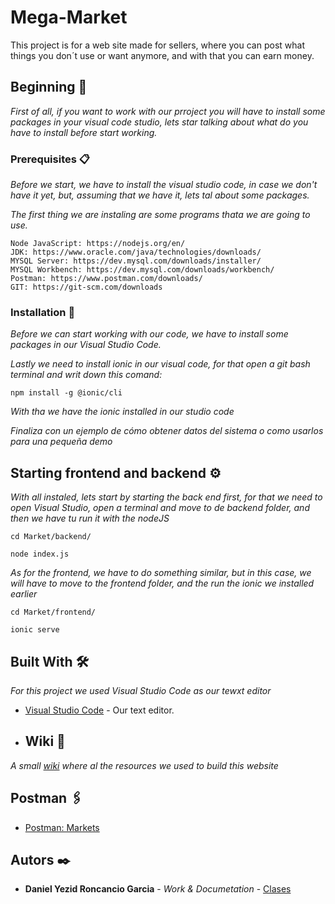 # Mega-Market

This project is for a web site made for sellers, where you can post what things you don´t use or want anymore, and with that you can earn money.

## Beginning 🚀

_First of all, if you want to work with our prroject you will have to install some packages in your visual code studio, lets star talking about what do you have to install before start working._

### Prerequisites 📋

_Before we start, we have to install the visual studio code, in case we don't have it yet, but, assuming that we have it, lets tal about some packages._

_The first thing we are instaling are some programs thata we are going to use._
```
Node JavaScript: https://nodejs.org/en/
JDK: https://www.oracle.com/java/technologies/downloads/
MYSQL Server: https://dev.mysql.com/downloads/installer/
MYSQL Workbench: https://dev.mysql.com/downloads/workbench/
Postman: https://www.postman.com/downloads/
GIT: https://git-scm.com/downloads
```

### Installation 🔧

_Before we can start working with our code, we have to install some packages in our Visual Studio Code._

_Lastly we need to install ionic in our visual code, for that open a git bash terminal and writ down this comand:_

```
npm install -g @ionic/cli
```
_With tha we have the ionic installed in our studio code_

_Finaliza con un ejemplo de cómo obtener datos del sistema o como usarlos para una pequeña demo_


## Starting frontend and backend ⚙️

_With all instaled, lets start by starting the back end first, for that we need to open Visual Studio, open a terminal and move to de backend folder, and then we have tu run it with the nodeJS_
```
cd Market/backend/

node index.js
```

_As for the frontend, we have to do something similar, but in this case, we will have to move to the frontend folder, and the run the ionic we installed earlier_
```
cd Market/frontend/

ionic serve
```

## Built With 🛠️

_For this project we used Visual Studio Code as our tewxt editor_

* [Visual Studio Code](https://code.visualstudio.com/download) - Our text editor.

* ## Wiki 📖

_A small [wiki](https://github.com/DanielYezid/wiki.git) where al the resources we used to build this website_

## Postman 🖇️
* [Postman: Markets](https://www.postman.com/danielyezid/market/request/7fd9j50/http-localhost-8080-api-markets-7?action=share&creator=38432283&ctx=documentation)

## Autors ✒️

* **Daniel Yezid Roncancio Garcia** - *Work & Documetation* - [Clases](https://github.com/DanielYezid/Clases.git)

